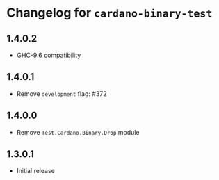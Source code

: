 # Changelog for `cardano-binary-test`

## 1.4.0.2

* GHC-9.6 compatibility

## 1.4.0.1

* Remove `development` flag: #372

## 1.4.0.0

* Remove `Test.Cardano.Binary.Drop` module

## 1.3.0.1

* Initial release

